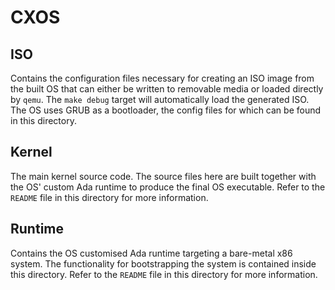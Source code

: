 # CXOS

## ISO
Contains the configuration files necessary for creating an ISO image from the built OS that can either be written to removable media or loaded directly by `qemu`. The `make debug` target will automatically load the generated ISO. The OS uses GRUB as a bootloader, the config files for which can be found in this directory.

## Kernel
The main kernel source code. The source files here are built together with the OS' custom Ada runtime to produce the final OS executable. Refer to the `README` file in this directory for more information.

## Runtime
Contains the OS customised Ada runtime targeting a bare-metal x86 system. The functionality for bootstrapping the system is contained inside this directory. Refer to the `README` file in this directory for more information.
